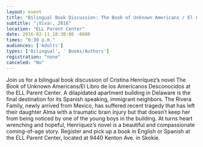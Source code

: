 ```yaml
---
layout: event
title: "Bilingual Book Discussion: The Book of Unknown Americans / El Libro de los Americanos Desconocidos"
subtitle: "¡Viva!, 2016"
location: "ELL Parent Center"
date: 2016-02-11 18:30:00 -0600
times: "6:30 p.m."
audiences: ['Adults']
types: ['Bilingual', ' Books/Authors']
registration: "none"
canceled: "No"
---
```

Join us for a bilingual book discussion of Cristina Henríquez’s novel The Book of Unknown Americans/El Libro de los Americanos Desconocidos at the ELL Parent Center. A dilapidated apartment building in Delaware is the final destination for its Spanish speaking, immigrant neighbors. The Rivera Family, newly arrived from Mexico, has suffered recent tragedy that has left their daughter Alma with a traumatic brain injury but that doesn’t keep her from being noticed by one of the young boys in the building. At turns heart wrenching and hopeful, Henríquez’s novel is a beautiful and compassionate coming-of-age story. Register and pick up a book in English or Spanish at the ELL Parent Center, located at 9440 Kenton Ave. in Skokie. 
